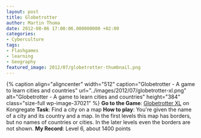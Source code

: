 ```yaml
---
layout: post
title: Globetrotter
author: Martin Thoma
date: 2012-08-06 17:00:06.000000000 +02:00
categories:
- Cyberculture
tags:
- Flashgames
- learning
- Geography
featured_image: 2012/07/globetrotter-thumbnail.png
---
```

{% caption align="aligncenter" width="512" caption="Globetrotter - A game to learn cities and countries" url="../images/2012/07/globetrotter-xl.png" alt="Globetrotter - A game to learn cities and countries"  height="384" class="size-full wp-image-37021" %}
<strong>Go to the Game</strong>: <a href="http://www.kongregate.com/games/crafics/globetrotter-xl">Globetrotter XL</a> on Kongregate
<strong>Task</strong>: Find a city on a map
<strong>How to play</strong>: You're given the name of a city and its country and a map. In the first levels this map has borders, but no names of countries or cities. In the later levels even the borders are not shown.
<strong>My Record</strong>: Level 6, about 1400 points
